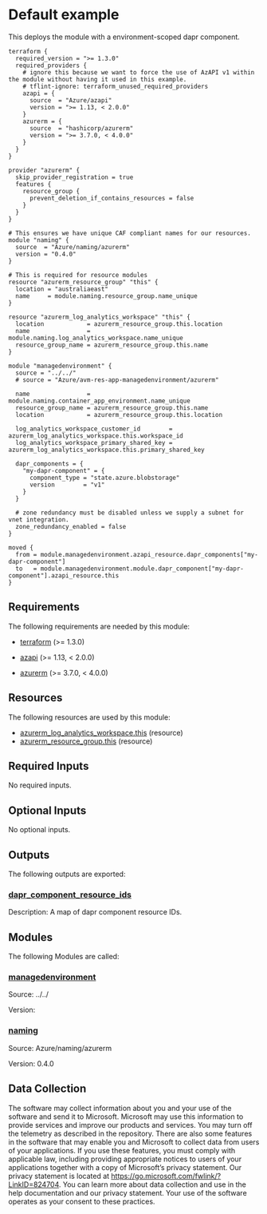 <!-- BEGIN_TF_DOCS -->
# Default example

This deploys the module with a environment-scoped dapr component.

```hcl
terraform {
  required_version = ">= 1.3.0"
  required_providers {
    # ignore this because we want to force the use of AzAPI v1 within the module without having it used in this example.
    # tflint-ignore: terraform_unused_required_providers
    azapi = {
      source  = "Azure/azapi"
      version = ">= 1.13, < 2.0.0"
    }
    azurerm = {
      source  = "hashicorp/azurerm"
      version = ">= 3.7.0, < 4.0.0"
    }
  }
}

provider "azurerm" {
  skip_provider_registration = true
  features {
    resource_group {
      prevent_deletion_if_contains_resources = false
    }
  }
}

# This ensures we have unique CAF compliant names for our resources.
module "naming" {
  source  = "Azure/naming/azurerm"
  version = "0.4.0"
}

# This is required for resource modules
resource "azurerm_resource_group" "this" {
  location = "australiaeast"
  name     = module.naming.resource_group.name_unique
}

resource "azurerm_log_analytics_workspace" "this" {
  location            = azurerm_resource_group.this.location
  name                = module.naming.log_analytics_workspace.name_unique
  resource_group_name = azurerm_resource_group.this.name
}

module "managedenvironment" {
  source = "../../"
  # source = "Azure/avm-res-app-managedenvironment/azurerm"

  name                = module.naming.container_app_environment.name_unique
  resource_group_name = azurerm_resource_group.this.name
  location            = azurerm_resource_group.this.location

  log_analytics_workspace_customer_id        = azurerm_log_analytics_workspace.this.workspace_id
  log_analytics_workspace_primary_shared_key = azurerm_log_analytics_workspace.this.primary_shared_key

  dapr_components = {
    "my-dapr-component" = {
      component_type = "state.azure.blobstorage"
      version        = "v1"
    }
  }

  # zone redundancy must be disabled unless we supply a subnet for vnet integration.
  zone_redundancy_enabled = false
}

moved {
  from = module.managedenvironment.azapi_resource.dapr_components["my-dapr-component"]
  to   = module.managedenvironment.module.dapr_component["my-dapr-component"].azapi_resource.this
}
```

<!-- markdownlint-disable MD033 -->
## Requirements

The following requirements are needed by this module:

- <a name="requirement_terraform"></a> [terraform](#requirement\_terraform) (>= 1.3.0)

- <a name="requirement_azapi"></a> [azapi](#requirement\_azapi) (>= 1.13, < 2.0.0)

- <a name="requirement_azurerm"></a> [azurerm](#requirement\_azurerm) (>= 3.7.0, < 4.0.0)

## Resources

The following resources are used by this module:

- [azurerm_log_analytics_workspace.this](https://registry.terraform.io/providers/hashicorp/azurerm/latest/docs/resources/log_analytics_workspace) (resource)
- [azurerm_resource_group.this](https://registry.terraform.io/providers/hashicorp/azurerm/latest/docs/resources/resource_group) (resource)

<!-- markdownlint-disable MD013 -->
## Required Inputs

No required inputs.

## Optional Inputs

No optional inputs.

## Outputs

The following outputs are exported:

### <a name="output_dapr_component_resource_ids"></a> [dapr\_component\_resource\_ids](#output\_dapr\_component\_resource\_ids)

Description: A map of dapr component resource IDs.

## Modules

The following Modules are called:

### <a name="module_managedenvironment"></a> [managedenvironment](#module\_managedenvironment)

Source: ../../

Version:

### <a name="module_naming"></a> [naming](#module\_naming)

Source: Azure/naming/azurerm

Version: 0.4.0

<!-- markdownlint-disable-next-line MD041 -->
## Data Collection

The software may collect information about you and your use of the software and send it to Microsoft. Microsoft may use this information to provide services and improve our products and services. You may turn off the telemetry as described in the repository. There are also some features in the software that may enable you and Microsoft to collect data from users of your applications. If you use these features, you must comply with applicable law, including providing appropriate notices to users of your applications together with a copy of Microsoft’s privacy statement. Our privacy statement is located at <https://go.microsoft.com/fwlink/?LinkID=824704>. You can learn more about data collection and use in the help documentation and our privacy statement. Your use of the software operates as your consent to these practices.
<!-- END_TF_DOCS -->